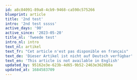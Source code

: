 ```yaml
---
id: a8c84091-89a8-4cb9-9468-ca598c575266
blueprint: article
title: '2nd test'
intro: '2nd test sssss'
active_days: '90'
active_since: '2023-05-20'
title_nl: 'Tweede test'
intro_nl: intro
text_nl: artikel
text_fr: "Cet article n'est pas disponible en français"
text_de: 'Dieser Artikel ist nicht auf Deutsch verfügbar'
text_en: 'This article is not available in English'
updated_by: 95162e3e-623b-4d65-9b52-2463e3620b8a
updated_at: 1684583709
---
```

